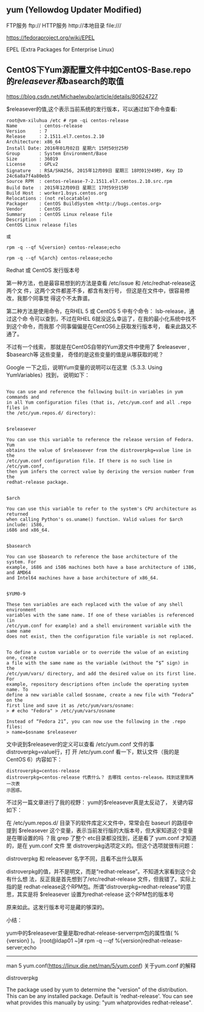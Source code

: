 
## yum (Yellowdog Updater Modified)

FTP服务     ftp:// HTTP服务    http://本地目录    file:///


https://fedoraproject.org/wiki/EPEL

EPEL (Extra Packages for Enterprise Linux) 

    





##



## CentOS下Yum源配置文件中如CentOS-Base.repo的$releasever和$basearch的取值

https://blog.csdn.net/Michaelwubo/article/details/80624727


$releasever的值,这个表示当前系统的发行版本，可以通过如下命令查看:

``` 
root@vm-xiluhua /etc # rpm -qi centos-release
Name        : centos-release
Version     : 7
Release     : 2.1511.el7.centos.2.10
Architecture: x86_64
Install Date: 2016年01月02日 星期六 15时50分25秒
Group       : System Environment/Base
Size        : 36019
License     : GPLv2
Signature   : RSA/SHA256, 2015年12月09日 星期三 18时01分49秒, Key ID
24c6a8a7f4a80eb5
Source RPM  : centos-release-7-2.1511.el7.centos.2.10.src.rpm
Build Date  : 2015年12月09日 星期三 17时59分15秒
Build Host  : worker1.bsys.centos.org
Relocations : (not relocatable)
Packager    : CentOS BuildSystem <http://bugs.centos.org>
Vendor      : CentOS
Summary     : CentOS Linux release file
Description :
CentOS Linux release files

或

rpm -q --qf %{version} centos-release;echo

rpm -q --qf %{arch} centos-release;echo
```



Redhat 或 CentOS 发行版本号

第一种方法，也是最容易想到的方法是查看 /etc/issue 和 /etc/redhat-release这两个文
件，这两个文件都差不多，都含有发行号， 但这是在文件中，很容易修改，我那个同事觉
得这个不太靠谱。

第二种方法是使用命令，在RHEL 5 或 CentOS 5 中有个命令： lsb-release，通过这个命
令可以查到，不过在RHEL 6就没这么幸运了，在我的最小化系统中找不到这个命令，而我那
个同事偏偏是在CentOS6上获取发行版本号， 看来此路又不通了。

不过有一个线索， 那就是在CentOS自带的Yum源文件中使用了 $releasever , $basearch等
这些变量， 奇怪的是这些变量的值是从哪获取的呢？

Google 一下之后，说明Yum变量的说明可以在这里（5.3.3. Using YumVariables）找到，
说明如下：

``` 5.3.3. Using Yum Variables

You can use and reference the following built-in variables in yum commands and
in all Yum configuration files (that is, /etc/yum.conf and all .repo files in
the /etc/yum.repos.d/ directory):


$releasever

You can use this variable to reference the release version of Fedora. Yum
obtains the value of $releasever from the distroverpkg=value line in the
/etc/yum.conf configuration file. If there is no such line in /etc/yum.conf,
then yum infers the correct value by deriving the version number from the
redhat-release package.


$arch

You can use this variable to refer to the system's CPU architecture as returned
when calling Python's os.uname() function. Valid values for $arch include: i586,
i686 and x86_64.


$basearch

You can use $basearch to reference the base architecture of the system. For
example, i686 and i586 machines both have a base architecture of i386, and AMD64
and Intel64 machines have a base architecture of x86_64.


$YUM0-9

These ten variables are each replaced with the value of any shell environment
variables with the same name. If one of these variables is referenced (in
/etc/yum.conf for example) and a shell environment variable with the same name
does not exist, then the configuration file variable is not replaced.


To define a custom variable or to override the value of an existing one, create
a file with the same name as the variable (without the “$” sign) in the
/etc/yum/vars/ directory, and add the desired value on its first line.  For
example, repository descriptions often include the operating system name. To
define a new variable called $osname, create a new file with “Fedora” on the
first line and save it as /etc/yum/vars/osname:
> # echo "Fedora" > /etc/yum/vars/osname

Instead of “Fedora 21”, you can now use the following in the .repo files:
> name=$osname $releasever
```


文中说到$releasever的定义可以查看 /etc/yum.conf 文件的事distroverpkg=value行，打
开 /etc/yum.conf 看一下，默认文件（我的是CentOS 6）内容如下：

```
distroverpkg=centos-release
distroverpkg=centos-release 代表什么？ 去哪找 centos-release。找到这里我再一次表
示困惑。
```

不过另一篇文章进行了我的视野： yum的$releasever真是太反动了， 关键内容如下：

在 /etc/yum.repos.d/ 目录下的软件库定义文件中，常常会在 baseurl 的路径中提到
$releasever 这个变量，表示当前发行版的大版本号，但大家知道这个变量是在哪设置的吗
？我 grep 了整个 etc目录都没找到，还是看了 yum.conf 才知道的，是在 yum.conf 文件
里 distroverpkg选项定义的。但这个选项就很有问题：

distroverpkg 和 releasever 名字不同，且看不出什么联系

distroverpkg的值，并不是明文，而是“redhat-release”。不知道大家看到这个会有什么想
法，反正我是首先想到了/etc/redhat-release 文件，但我错了。实际上指的是
redhat-release这个RPM包。所谓“distroverpkg=redhat-release”的意思，其实是将
$releasever 设置为redhat-release 这个RPM包的版本号

原来如此。这发行版本号可是藏的够深的。

小结：

yum中的$releasever变量是取redhat-release-serverrpm包的属性值( %{version} )。
[root@ldap01 ~]# rpm -q --qf %{version}redhat-release-server;echo


---

man 5 yum.conf(https://linux.die.net/man/5/yum.conf) 关于yum.conf 的解释

distroverpkg 

The package used by yum to determine the "version" of the
distribution. This can be any installed package. Default is 'redhat-release'.
You can see what provides this manually by using: "yum whatprovides
redhat-release".

